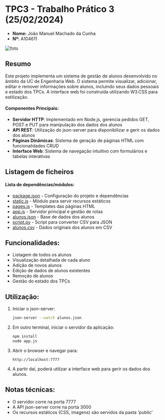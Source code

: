 # TPC3 - Trabalho Prático 3 (25/02/2024)

- **Nome:** João Manuel Machado da Cunha
- **Nº:** A104611

![foto](https://avatars.githubusercontent.com/u/131183584?v=4)

## Resumo
Este projeto implementa um sistema de gestão de alunos desenvolvido no âmbito da UC de Engenharia Web. O sistema permite visualizar, adicionar, editar e remover informações sobre alunos, incluindo seus dados pessoais e estado dos TPCs. A interface web foi construída utilizando W3.CSS para estilização.

#### Componentes Principais:
 - **Servidor HTTP**: Implementado em Node.js, gerencia pedidos GET, POST e PUT para manipulação dos dados dos alunos
 - **API REST**: Utilização do json-server para disponibilizar e gerir os dados dos alunos
 - **Páginas Dinâmicas**: Sistema de geração de páginas HTML com funcionalidades CRUD
 - **Interface Web**: Sistema de navegação intuitivo com formulários e tabelas interativas

## Listagem de ficheiros

#### **Lista de dependências/módulos**:
- [package.json](package.json) - Configuração do projeto e dependências
- [static.js](static.js) - Módulo para servir recursos estáticos
- [pages.js](pages.js) - Templates das páginas HTML
- [app.js](app.js) - Servidor principal e gestão de rotas
- [alunos.json](alunos.json) - Base de dados dos alunos
- [script.py](script.py) - Script para converter CSV para JSON
- [alunos.csv](alunos.csv) - Dados originais dos alunos em CSV

## Funcionalidades:
- Listagem de todos os alunos
- Visualização detalhada de cada aluno
- Adição de novos alunos
- Edição de dados de alunos existentes
- Remoção de alunos
- Gestão do estado dos TPCs

## Utilização:
1. Iniciar o json-server:
   ```sh
   json-server --watch alunos.json
   ```

2. Em outro terminal, iniciar o servidor da aplicação:
   ```sh
   npm install
   node app.js
   ```

3. Abrir o browser e navegar para:
   ```
   http://localhost:7777
   ```

4. A partir daí, poderá utilizar a interface web para gerir os dados dos alunos.

## Notas técnicas:
- O servidor corre na porta 7777
- A API json-server corre na porta 3000
- Os recursos estáticos (CSS, imagens) são servidos da pasta 'public'
